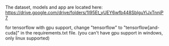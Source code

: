 The dataset, models and app are located here:
https://drive.google.com/drive/folders/1I95Et_yUEY6wfb448SblguYiJxTnnjP7

for tensorflow with gpu support, change "tensorflow" to "tensorflow[and-cuda]" in the requirements.txt file.
(you can't have gpu support in windows, only linux supported)
